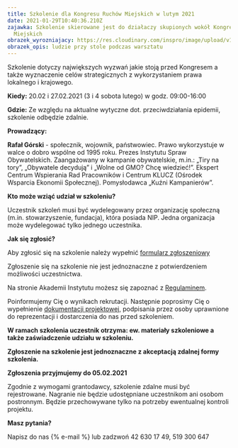 ```yaml
---
title: Szkolenie dla Kongresu Ruchów Miejskich w lutym 2021
date: 2021-01-29T10:40:36.210Z
zajawka: Szkolenie skierowane jest do działaczy skupionych wokół Kongresu Ruchów
  Miejskich
obrazek_wyrozniajacy: https://res.cloudinary.com/inspro/image/upload/v1605790542/aiso/Zdj%C4%99cia%20szkolenia/startup-593341_1920_768.jpg
obrazek_opis: ludzie przy stole podczas warsztatu
---
```

Szkolenie dotyczy największych wyzwań jakie stoją przed Kongresem a także wyznaczenie celów strategicznych z wykorzystaniem prawa lokalnego i krajowego.

**Kiedy:** 20.02 i 27.02.2021 (3 i 4 sobota lutego) w godz. 09:00-16:00

**Gdzie:** Ze względu na aktualne wytyczne dot. przeciwdziałania epidemii, szkolenie odbędzie zdalnie.

**Prowadzący:** 

**Rafał Górski** - społecznik, wojownik, państwowiec. Prawo wykorzystuje w walce o dobro wspólne od 1995 roku. Prezes Instytutu Spraw Obywatelskich. Zaangażowany w kampanie obywatelskie, m.in.: „Tiry na tory”, „Obywatele decydują” i „Wolne od GMO? Chcę wiedzieć!”. Ekspert Centrum Wspierania Rad Pracowników i Centrum KLUCZ (Ośrodek Wsparcia Ekonomii Społecznej). Pomysłodawca „Kuźni Kampanierów”.

**Kto może wziąć udział w szkoleniu?**

Uczestnik szkoleń musi być wydelegowany przez organizację społeczną (m.in. stowarzyszenie, fundacja), która posiada NIP. Jedna organizacja może wydelegować tylko jednego uczestnika.

**Jak się zgłosić?**

Aby zgłosić się na szkolenie należy wypełnić [formularz zgłoszeniowy ](https://forms.gle/QDVnGAVcfetC9gTW8)

Zgłoszenie się na szkolenie nie jest jednoznaczne z potwierdzeniem możliwości uczestnictwa.

Na stronie Akademii Instytutu możesz się zapoznać z [Regulaminem](https://res.cloudinary.com/inspro/raw/upload/v1601120217/aiso/regulamin_z_zalacznikami.zip).

Poinformujemy Cię o wynikach rekrutacji. Następnie poprosimy Cię o wypełnienie [dokumentacji projektowej](https://res.cloudinary.com/inspro/raw/upload/v1595492482/aiso/dokumenty_przystapienia_do_projektu.zip), podpisania przez osoby uprawnione do reprezentacji i dostarczenia do nas przed szkoleniem.

**W ramach szkolenia uczestnik otrzyma: ew. materiały szkoleniowe a także zaświadczenie udziału w szkoleniu.** 

**Zgłoszenie na szkolenie jest jednoznaczne z akceptacją zdalnej formy szkolenia.**

**Zgłoszenia przyjmujemy do 05.02.2021**

Zgodnie z wymogami grantodawcy, szkolenie zdalne musi być rejestrowane. Nagranie nie będzie udostępniane uczestnikom ani osobom postronnym. Będzie przechowywane tylko na potrzeby ewentualnej kontroli projektu.

**Masz pytania?**

Napisz do nas {% e-mail %} lub zadzwoń 42 630 17 49, 519 300 647
